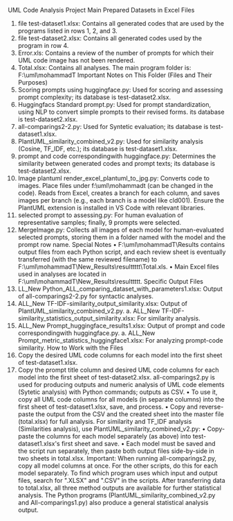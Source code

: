 UML Code Analysis Project
Main Prepared Datasets in Excel Files
1. file test-dataset1.xlsx: Contains all generated codes that are used by the programs listed in rows 1, 2, and 3.
2. file test-dataset2.xlsx: Contains all generated codes used by the program in row 4.
3. Error.xls: Contains a review of the number of prompts for which their UML code image has not been rendered.
4. Total.xlsx: Contains all analyses.
The main program folder is: F:\uml\mohammadT
Important Notes on This Folder (Files and Their Purposes)
1. Scoring prompts using huggingface.py: Used for scoring and assessing prompt complexity; its database is test-dataset2.xlsx.
2. Huggingfacs Standard prompt.py: Used for prompt standardization, using NLP to convert simple prompts to their revised forms. its database is test-dataset2.xlsx.
3. all-comparings2-2.py: Used for Syntetic evaluation; its database is test-dataset1.xlsx.
4. PlantUML_similarity_combined_v2.py: Used for similarity analysis (Cosine, TF_IDF, etc.); its database is test-dataset1.xlsx.
5. prompt and code correspondingwith huggingface.py: Determines the similarity between generated codes and prompt texts; its database is test-dataset2.xlsx.
6. Image plantuml render_excel_plantuml_to_jpg.py: Converts code to images. Place files under f:\uml\mohammadt (can be changed in the code). Reads from Excel, creates a branch for each column, and saves images per branch (e.g., each branch is a model like cld001). Ensure the PlantUML extension is installed in VS Code with relevant libraries.
7. selected prompt to assessing.py: For human evaluation of representative samples; finally, 9 prompts were selected.
8. MergeImage.py: Collects all images of each model for human-evaluated selected prompts, storing them in a folder named with the model and the prompt row name.
Special Notes
• F:\uml\mohammadT\Results contains output files from each Python script, and each review sheet is eventually transferred (with the same reviewed filename) to F:\uml\mohammadT\New_Results\resulttttt\Total.xls.
• Main Excel files used in analyses are located in F:\uml\mohammadT\New_Results\resulttttt.
Specific Output Files
1. LL_New Python_ALL_comparing_dataset_with_parameters1.xlsx: Output of all-comparings2-2.py for syntactic analyses.
2. ALL_New TF-IDF-similarity_output_similarity.xlsx: Output of PlantUML_similarity_combined_v2.py.
   a. ALL_New TF-IDF-similarity_statistics_output_similarity.xlsx: For similarity analysis.
3. ALL_New Prompt_huggingface_results1.xlsx: Output of prompt and code correspondingwith huggingface.py.
   a. ALL_New Prompt_metric_statistics_huggingface1.xlsx: For analyzing prompt-code similarity.
How to Work with the Files
1. Copy the desired UML code columns for each model into the first sheet of test-dataset1.xlsx.
2. Copy the prompt title column and desired UML code columns for each model into the first sheet of test-dataset2.xlsx.
all-comparings2.py is used for producing outputs and numeric analysis of UML code elements (Sytetic analysis) with Python commands; outputs as CSV.
• To use it, copy all UML code columns for all models (in separate columns) into the first sheet of test-dataset1.xlsx, save, and process.
• Copy and reverse-paste the output from the CSV and the created sheet into the master file (total.xlsx) for full analysis.
For similarity and TF_IDF analysis (Similarities analysis), use PlantUML_similarity_combined_v2.py:
• Copy-paste the columns for each model separately (as above) into test-dataset1.xlsx's first sheet and save.
• Each model must be saved and the script run separately, then paste both output files side-by-side in two sheets in total.xlsx.
Important: When running all-comparings2.py, copy all model columns at once. For the other scripts, do this for each model separately.
To find which program uses which input and output files, search for ".XLSX" and ".CSV" in the scripts.
After transferring data to total.xlsx, all three method outputs are available for further statistical analysis. The Python programs (PlantUML_similarity_combined_v2.py and All-comparings1.py) also produce a general statistical analysis output.
